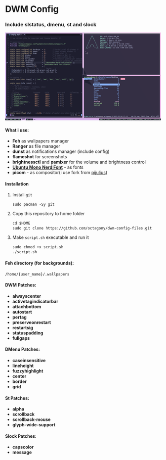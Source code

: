 # DWM Config

### Include slstatus, dmenu, st and slock

![Alt text](/img/1.png?raw=true "Title")

#### What i use: 

* **Feh** as wallpapers manager
* **Ranger** as file manager
* **dunst** as notifications manager (include config)
* **flameshot** for screenshots
* **brightnessctl** and **pamixer** for the volume and brightness control
* **[Ubuntu Mono Nerd Font](https://archlinux.org/packages/community/any/ttf-ubuntumono-nerd/)** - as fonts
* **picom** - as compositor(i use fork from [pijulius](https://github.com/pijulius)) 

#### Installation

1.  Install `git` 

    ```
    sudo pacman -Sy git 
    ```

2. Copy this repository to home folder

    ```
    cd $HOME
    sudo git clone https://github.com/octagony/dwm-config-files.git
    ```

3. Make `script.sh` executable and run it

    
    ```
    sudo chmod +x script.sh
    ./script.sh
    ```
    

#### Feh directory (for backgrounds):
```
/home/{user_name}/.wallpapers
```

#### DWM Patches:
* **alwayscenter**
* **activetagindicatorbar**
* **attachbottom**
* **autostart**
* **pertag**
* **preserveonrestart**
* **restartsig**
* **statuspadding**
* **fullgaps**

#### DMenu Patches:
* **caseinsensitive**
* **lineheight**
* **fuzzyhighlight**
* **center**
* **border**
* **grid**

#### St Patches:
* **alpha**
* **scrollback**
* **scrollback-mouse**
* **glyph-wide-support**

#### Slock Patches:
* **capscolor**
* **message**
